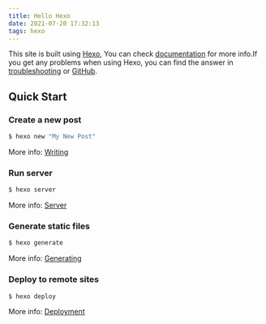 ```yaml
---
title: Hello Hexo
date: 2021-07-20 17:32:13
tags: hexo
---
```


This site is built using [Hexo](https://hexo.io/), You can check [documentation](https://hexo.io/docs/) for more info.If you get any problems when using Hexo, you can find the answer in [troubleshooting](https://hexo.io/docs/troubleshooting.html) or [GitHub](https://github.com/hexojs/hexo/issues).

## Quick Start

### Create a new post

``` bash
$ hexo new "My New Post"
```

More info: [Writing](https://hexo.io/docs/writing.html)

### Run server

``` bash
$ hexo server
```

More info: [Server](https://hexo.io/docs/server.html)

### Generate static files

``` bash
$ hexo generate
```

More info: [Generating](https://hexo.io/docs/generating.html)

### Deploy to remote sites

``` bash
$ hexo deploy
```

More info: [Deployment](https://hexo.io/docs/one-command-deployment.html)
